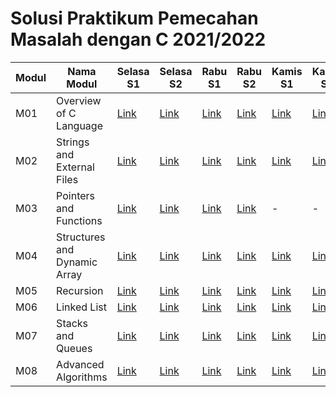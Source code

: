 # Solusi Praktikum Pemecahan Masalah dengan C 2021/2022

|Modul|Nama Modul|Selasa S1|Selasa S2|Rabu S1|Rabu S2|Kamis S1|Kamis S2|Jumat S1|Jumat S2|
|-----|----------|---------|---------|-------|-------|--------|--------|--------|--------|
|M01|Overview of C Language|[Link](https://github.com/el2208-ppmc-2022-b/modul-1-selasa-soal-1-dismaswidyanto)|[Link](https://github.com/el2208-ppmc-2022-b/modul-1-selasa-soal-2-dismaswidyanto)|[Link](https://github.com/el2208-ppmc-2022-c/modul-1-rabu-soal-1-dismaswidyanto)|[Link](https://github.com/el2208-ppmc-2022-c/modul-1-rabu-soal-2-dismaswidyanto)|[Link](https://github.com/el2208-ppmc-2022-a/modul-1-kamis-soal-1-dismaswidyanto)|[Link](https://github.com/el2208-ppmc-2022-a/modul-1-kamis-soal-2-dismaswidyanto)|-|-|
|M02|Strings and External Files|[Link](https://github.com/el2208-ppmc-2022-c/modul-2-selasa-soal-1-dismaswidyanto)|[Link](https://github.com/el2208-ppmc-2022-c/modul-2-selasa-soal-2-dismaswidyanto)|[Link](https://github.com/el2208-ppmc-2022-b/modul-2-rabu-soal-1-dismaswidyanto)|[Link](https://github.com/el2208-ppmc-2022-b/modul-2-rabu-soal-2-dismaswidyanto)|[Link](https://github.com/el2208-ppmc-2022-a/modul-2-kamis-soal-1-dismaswidyanto)|[Link](https://github.com/el2208-ppmc-2022-a/modul-2-kamis-soal-2-dismaswidyanto)|-|-|
|M03|Pointers and Functions|[Link](https://github.com/el2208-ppmc-2022-b/modul-3-selasa-soal-1-dismaswidyanto)|[Link](https://github.com/el2208-ppmc-2022-b/modul-3-selasa-soal-2-dismaswidyanto)|[Link](https://github.com/el2208-ppmc-2022-c/modul-3-rabu-soal-1-dismaswidyanto)|[Link](https://github.com/el2208-ppmc-2022-c/modul-3-rabu-soal-2-dismaswidyanto)|-|-|[Link](https://github.com/el2208-ppmc-2022-a/modul-3-jumat-soal-1-dismaswidyanto)|[Link](https://github.com/el2208-ppmc-2022-a/modul-3-jumat-soal-2-dismaswidyanto)|
|M04|Structures and Dynamic Array|[Link](https://github.com/el2208-ppmc-2022-c/modul-4-selasa-soal-1-dismaswidyanto)|[Link](https://github.com/el2208-ppmc-2022-c/modul-4-selasa-soal-2-dismaswidyanto)|[Link](https://github.com/el2208-ppmc-2022-b/modul-4-rabu-soal-1-dismaswidyanto)|[Link](https://github.com/el2208-ppmc-2022-b/modul-4-rabu-soal-2-dismaswidyanto)|[Link](https://github.com/el2208-ppmc-2022-a/modul-4-kamis-soal-1-dismaswidyanto)|[Link](https://github.com/el2208-ppmc-2022-a/modul-4-kamis-soal-2-dismaswidyanto)|-|-|
|M05|Recursion|[Link](https://github.com/el2208-ppmc-2022-b/modul-5-selasa-soal-1-dismaswidyanto)|[Link](https://github.com/el2208-ppmc-2022-b/modul-5-selasa-soal-2-dismaswidyanto)|[Link](https://github.com/el2208-ppmc-2022-c/modul-5-rabu-soal-1-dismaswidyanto)|[Link](https://github.com/el2208-ppmc-2022-c/modul-5-rabu-soal-2-dismaswidyanto)|[Link](https://github.com/el2208-ppmc-2022-a/modul-5-kamis-soal-1-dismaswidyanto)|[Link](https://github.com/el2208-ppmc-2022-a/modul-5-kamis-soal-2-dismaswidyanto)|-|-|
|M06|Linked List|[Link](https://github.com/el2208-ppmc-2022-c/modul-6-selasa-soal-1-dismaswidyanto)|[Link](https://github.com/el2208-ppmc-2022-c/modul-6-selasa-soal-2-dismaswidyanto)|[Link](https://github.com/el2208-ppmc-2022-b/modul-6-rabu-soal-1-dismaswidyanto)|[Link](https://github.com/el2208-ppmc-2022-b/modul-6-rabu-soal-2-dismaswidyanto)|[Link](https://github.com/el2208-ppmc-2022-a/modul-6-kamis-soal-1-dismaswidyanto)|[Link](https://github.com/el2208-ppmc-2022-a/modul-6-kamis-soal-2-dismaswidyanto)|-|-|
|M07|Stacks and Queues|[Link](https://github.com/el2208-ppmc-2022-b/modul-7-selasa-soal-1-dismaswidyanto)|[Link](https://github.com/el2208-ppmc-2022-b/modul-7-selasa-soal-2-dismaswidyanto)|[Link](https://github.com/el2208-ppmc-2022-c/modul-7-rabu-soal-1-dismaswidyanto)|[Link](https://github.com/el2208-ppmc-2022-c/modul-7-rabu-soal-2-dismaswidyanto)|[Link](https://github.com/el2208-ppmc-2022-a/modul-7-kamis-soal-1-dismaswidyanto)|[Link](https://github.com/el2208-ppmc-2022-a/modul-7-kamis-soal-2-dismaswidyanto)|-|-|
|M08|Advanced Algorithms|[Link](https://github.com/el2208-ppmc-2022-c/modul-8-selasa-soal-1-dismaswidyanto)|[Link](https://github.com/el2208-ppmc-2022-c/modul-8-selasa-soal-2-dismaswidyanto)|[Link](https://github.com/el2208-ppmc-2022-b/modul-8-rabu-soal-1-dismaswidyanto)|[Link](https://github.com/el2208-ppmc-2022-b/modul-8-rabu-soal-2-dismaswidyanto)|[Link](https://github.com/el2208-ppmc-2022-a/modul-8-kamis-soal-1-dismaswidyanto)|[Link](https://github.com/el2208-ppmc-2022-a/modul-8-kamis-soal-2-dismaswidyanto)|-|-|
